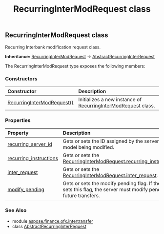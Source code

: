 ﻿---
title: RecurringInterModRequest class
second_title: Aspose.Finance for Python via .NET API References
description: 
type: docs
weight: 170
url: /python-net/aspose.finance.ofx.intertransfer/recurringintermodrequest/
is_root: false
---

## RecurringInterModRequest class

Recurring Interbank modification request class.



**Inheritance:** [RecurringInterModRequest](/finance/python-net/aspose.finance.ofx.intertransfer/recurringintermodrequest) → 
[AbstractRecurringInterRequest](/finance/python-net/aspose.finance.ofx.intertransfer/abstractrecurringinterrequest)



The RecurringInterModRequest type exposes the following members:

### Constructors
| Constructor | Description |
| :- | :- |
| [RecurringInterModRequest()](/finance/python-net/aspose.finance.ofx.intertransfer/recurringintermodrequest/__init__/#) | Initializes a new instance of [RecurringInterModRequest](/finance/python-net/aspose.finance.ofx.intertransfer/recurringintermodrequest) class. |


### Properties
| Property | Description |
| :- | :- |
| [recurring_server_id](/finance/python-net/aspose.finance.ofx.intertransfer/recurringintermodrequest/recurring_server_id) | Gets or sets the ID assigned by the server to the model being modified. |
| [recurring_instructions](/finance/python-net/aspose.finance.ofx.intertransfer/recurringintermodrequest/recurring_instructions) | Gets or sets the [RecurringInterModRequest.recurring_instructions](/finance/python-net/aspose.finance.ofx.intertransfer/recurringintermodrequest#recurring_instructions). |
| [inter_request](/finance/python-net/aspose.finance.ofx.intertransfer/recurringintermodrequest/inter_request) | Gets or sets the [RecurringInterModRequest.inter_request](/finance/python-net/aspose.finance.ofx.intertransfer/recurringintermodrequest#inter_request). |
| [modify_pending](/finance/python-net/aspose.finance.ofx.intertransfer/recurringintermodrequest/modify_pending) | Gets or sets the modify pending flag. If the client sets this flag, the server must modify pending and future transfers. |


### See Also

* module [aspose.finance.ofx.intertransfer](../)
* class [AbstractRecurringInterRequest](/finance/python-net/aspose.finance.ofx.intertransfer/abstractrecurringinterrequest)
